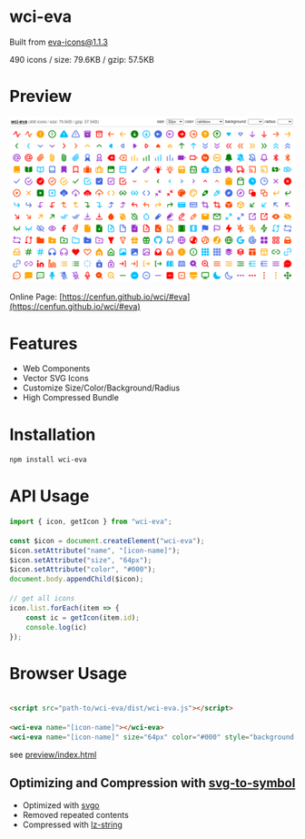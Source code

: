 # wci-eva
Built from [eva-icons@1.1.3](https://github.com/akveo/eva-icons)  

490 icons / size: 79.6KB / gzip: 57.5KB  



# Preview
![screenshot](preview/screenshot.png)

Online Page: [https://cenfun.github.io/wci/#eva](https://cenfun.github.io/wci/#eva)

# Features
* Web Components
* Vector SVG Icons 
* Customize Size/Color/Background/Radius
* High Compressed Bundle
# Installation
```sh
npm install wci-eva
```
# API Usage
```js
import { icon, getIcon } from "wci-eva";

const $icon = document.createElement("wci-eva");
$icon.setAttribute("name", "[icon-name]");
$icon.setAttribute("size", "64px");
$icon.setAttribute("color", "#000");
document.body.appendChild($icon);

// get all icons
icon.list.forEach(item => {
    const ic = getIcon(item.id);
    console.log(ic)
});
```
# Browser Usage
```html

<script src="path-to/wci-eva/dist/wci-eva.js"></script>

<wci-eva name="[icon-name]"></wci-eva>
<wci-eva name="[icon-name]" size="64px" color="#000" style="background:#f5f5f5;"></wci-eva>
```
see [preview/index.html](preview/index.html)

## Optimizing and Compression with [svg-to-symbol](https://github.com/cenfun/svg-to-symbol)
* Optimized with [svgo](https://github.com/svg/svgo)
* Removed repeated contents
* Compressed with [lz-string](https://github.com/pieroxy/lz-string)